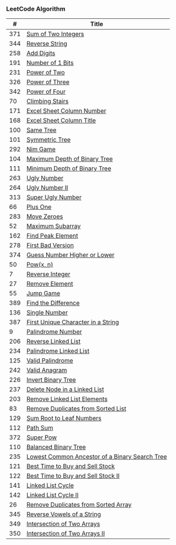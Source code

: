 ### LeetCode Algorithm

| # | Title |
|---| ----- |
|371|[Sum of Two Integers](./sum-of-two-integers.cpp)
|344|[Reverse String](./reverse-string.cpp)
|258|[Add Digits](./add-digits.cpp)
|191|[Number of 1 Bits](./number-of-1-bits.cpp)
|231|[Power of Two](./power-of-two.cpp)
|326|[Power of Three](./power-of-three.cpp)
|342|[Power of Four](./power-of-four.cpp)
|70|[Climbing Stairs](./climbing-stairs.cpp)
|171|[Excel Sheet Column Number](./excel-sheet-column-number.cpp)
|168|[Excel Sheet Column Title](./excel-sheet-column-title.cpp)
|100|[Same Tree](./same-tree.cpp)
|101|[Symmetric Tree](./symmetric-tree.cpp)
|292|[Nim Game](./nim-game.cpp)
|104|[Maximum Depth of Binary Tree](./maximum-depth-of-binary-tree.cpp)
|111|[Minimum Depth of Binary Tree](./minimum-depth-of-binary-tree.cpp)
|263|[Ugly Number](./ugly-number.cpp)
|264|[Ugly Number II](./ugly-number-ii.cpp)
|313|[Super Ugly Number](./super-ugly-number.cpp)
|66|[Plus One](./plus-one.cpp)
|283|[Move Zeroes](move-zeroes.cpp)
|52|[Maximum Subarray](./maximum-subarray.cpp)
|162|[Find Peak Element](./find-peak-element.cpp)
|278|[First Bad Version](./first-bad-version.cpp)
|374|[Guess Number Higher or Lower](./guess-number-higher-or-lower.cpp)
|50|[Pow(x, n)](./powx-n.cpp)
|7|[Reverse Integer](./reverse-integer.cpp)
|27|[Remove Element](./remove-element.cpp)
|55|[Jump Game](./jump-game.cpp)
|389|[Find the Difference](./find-the-difference.cpp)
|136|[Single Number](./single-number.cpp)
|387|[First Unique Character in a String](./first-unique-character-in-a-string.cpp)
|9|[Palindrome Number](./palindrome-number.cpp)
|206|[Reverse Linked List](./reverse-linked-list.cpp)
|234|[Palindrome Linked List](./palindrome-linked-list.cpp)
|125|[Valid Palindrome](./valid-palindrome.cpp)
|242|[Valid Anagram](./valid-anagram.cpp)
|226|[Invert Binary Tree](./invert-binary-tree.cpp)
|237|[Delete Node in a Linked List](./delete-node-in-a-linked-list.cpp)
|203|[Remove Linked List Elements](./remove-linked-list-elements.cpp)
|83|[Remove Duplicates from Sorted List](./remove-duplicates-from-sorted-list.cpp)
|129|[Sum Root to Leaf Numbers](./sum-root-to-leaf-numbers.cpp)
|112|[Path Sum](./path-sum.cpp)
|372|[Super Pow](./super-pow.cpp)
|110|[Balanced Binary Tree](./balanced-binary-tree.cpp)
|235|[Lowest Common Ancestor of a Binary Search Tree](./lowest-common-ancestor-of-a-binary-search-tree.cpp)
|121|[Best Time to Buy and Sell Stock](./best-time-to-buy-and-sell-stock.cpp)
|122|[Best Time to Buy and Sell Stock II](./best-time-to-buy-and-sell-stock-ii.cpp)
|141|[Linked List Cycle](./linked-list-cycle.cpp)
|142|[Linked List Cycle II](./linked-list-cycle-ii.cpp)
|26|[Remove Duplicates from Sorted Array](./remove-duplicates-from-sorted-array.cpp)
|345|[Reverse Vowels of a String](./reverse-vowels-of-a-string.cpp)
|349|[Intersection of Two Arrays](./intersection-of-two-arrays.cpp)
|350|[Intersection of Two Arrays II](./intersection-of-two-arrays-ii.cpp)
